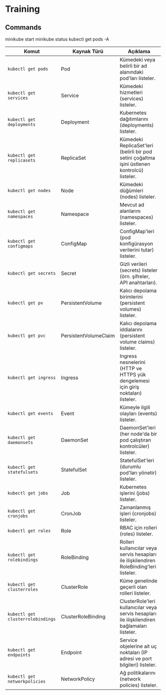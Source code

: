 # Training
## Commands

minikube start
minikube status
kubectl get pods -A

| Komut                             | Kaynak Türü               | Açıklama                                                                                     |
|-----------------------------------|---------------------------|----------------------------------------------------------------------------------------------|
| `kubectl get pods`                | Pod                       | Kümedeki veya belirli bir ad alanındaki pod'ları listeler.                                    |
| `kubectl get services`            | Service                   | Kümedeki hizmetleri (services) listeler.                                                     |
| `kubectl get deployments`         | Deployment                | Kubernetes dağıtımlarını (deployments) listeler.                                              |
| `kubectl get replicasets`         | ReplicaSet                | Kümedeki ReplicaSet'leri (belirli bir pod setini çoğaltma işini üstlenen kontrolcü) listeler. |
| `kubectl get nodes`               | Node                      | Kümedeki düğümleri (nodes) listeler.                                                         |
| `kubectl get namespaces`          | Namespace                 | Mevcut ad alanlarını (namespaces) listeler.                                                   |
| `kubectl get configmaps`          | ConfigMap                 | ConfigMap'leri (pod konfigürasyon verilerini tutar) listeler.                                 |
| `kubectl get secrets`             | Secret                    | Gizli verileri (secrets) listeler (örn. şifreler, API anahtarları).                           |
| `kubectl get pv`                  | PersistentVolume          | Kalıcı depolama birimlerini (persistent volumes) listeler.                                    |
| `kubectl get pvc`                 | PersistentVolumeClaim     | Kalıcı depolama iddialarını (persistent volume claims) listeler.                              |
| `kubectl get ingress`             | Ingress                   | Ingress nesnelerini (HTTP ve HTTPS yük dengelemesi için giriş noktaları) listeler.             |
| `kubectl get events`              | Event                     | Kümeyle ilgili olayları (events) listeler.                                                    |
| `kubectl get daemonsets`          | DaemonSet                 | DaemonSet'leri (her node'da bir pod çalıştıran kontrolcüler) listeler.                        |
| `kubectl get statefulsets`        | StatefulSet               | StatefulSet'leri (durumlu pod'ları yönetir) listeler.                                         |
| `kubectl get jobs`                | Job                       | Kubernetes işlerini (jobs) listeler.                                                          |
| `kubectl get cronjobs`            | CronJob                   | Zamanlanmış işleri (cronjobs) listeler.                                                       |
| `kubectl get roles`               | Role                      | RBAC için rolleri (roles) listeler.                                                          |
| `kubectl get rolebindings`        | RoleBinding               | Rolleri kullanıcılar veya servis hesapları ile ilişkilendiren RoleBinding'leri listeler.       |
| `kubectl get clusterroles`        | ClusterRole               | Küme genelinde geçerli olan rolleri listeler.                                                 |
| `kubectl get clusterrolebindings` | ClusterRoleBinding        | ClusterRole'leri kullanıcılar veya servis hesapları ile ilişkilendiren bağlamaları listeler.   |
| `kubectl get endpoints`           | Endpoint                  | Service objelerine ait uç noktaları (IP adresi ve port bilgileri) listeler.                    |
| `kubectl get networkpolicies`     | NetworkPolicy             | Ağ politikalarını (network policies) listeler.                                                |








